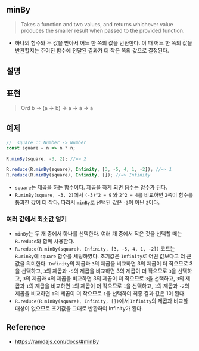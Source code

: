 ## minBy
> Takes a function and two values, and returns whichever value produces the smaller result when passed to the provided function.
- 하나의 함수와 두 값을 받아서 어느 한 쪽의 값을 반환한다. 이 때 어느 한 쪽의 값을 반환할지는 주어진 함수에 전달된 결과가 더 작은 쪽의 값으로 결정된다.

## 설명

## 표현
> Ord b => (a → b) → a → a → a

## 예제
```js
//  square :: Number -> Number
const square = n => n * n;

R.minBy(square, -3, 2); //=> 2

R.reduce(R.minBy(square), Infinity, [3, -5, 4, 1, -2]); //=> 1
R.reduce(R.minBy(square), Infinity, []); //=> Infinity
```
- `square`는 제곱을 하는 함수이다. 제곱을 하게 되면 음수는 양수가 된다.
- `R.minBy(square, -3, 2)`에서 `(-3)^2 = 9` 와 `2^2 = 4`를 비교하면 `2`쪽이 함수를 통과한 값이 더 작다. 따라서 `minBy`로 선택된 값은 `-3`이 아닌 `2`이다.

### 여러 값에서 최소값 얻기
- `minBy`는 두 개 중에서 하나를 선택한다. 여러 개 중에서 작은 것을 선택할 때는 `R.reduce`와 함께 사용한다.
- `R.reduce(R.minBy(square), Infinity, [3, -5, 4, 1, -2])` 코드는 `R.minBy`에 `square` 함수를 세팅하였다. 초기값은 `Infinity`로 어떤 값보다고 더 큰 값을 의미한다. `Infinity`의 제곱과 `3`의 제곱을 비교하면 3의 제곱이 더 작으므로 3을 선택하고, `3`의 제곱과 `-5`의 제곱을 비교하면 3의 제곱이 더 작으므로 `3`을 선택하고, `3`의 제곱과 `4`의 제곱을 비교하면 3의 제곱이 더 작으므로 `3`을 선택하고, `3`의 제곱과 `1`의 제곱을 비교하면 `1`의 제곱이 더 작으므로 `1`을 선택하고, `1`의 제곱과 `-2`의 제곱을 비교하면 `1`의 제곱이 더 작으므로 `1`을 선택하여 최종 결과 값은 1이 된다.
- `R.reduce(R.minBy(square), Infinity, [])`에서 `Infinity`의 제곱과 비교할 대상이 없으므로 초기값을 그대로 반환하여 Infinity가 된다.
 
## Reference
- https://ramdajs.com/docs/#minBy
